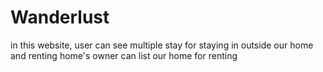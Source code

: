 # Wanderlust
in this website, user can see multiple stay for staying in outside our home and renting home's owner can list our home for renting
